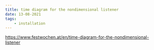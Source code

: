 ```yaml
---
title: time diagram for the nondimensional listener
date: 13-08-2021
tags: 
    - installation
---
```


https://www.festwochen.at/en/time-diagram-for-the-nondimensional-listener
